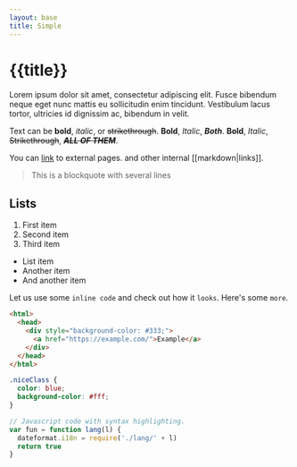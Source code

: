 ```yaml
---
layout: base
title: Simple
---
```


# {{title}}

Lorem ipsum dolor sit amet, consectetur adipiscing elit. Fusce bibendum neque eget nunc mattis eu sollicitudin enim tincidunt. Vestibulum lacus tortor, ultricies id dignissim ac, bibendum in velit.

Text can be **bold**, _italic_, or ~~strikethrough~~.
**Bold**, _Italic_, _**Both**_.
**Bold**, _Italic_, ~~Strikethrough~~, ~~_**ALL OF THEM**_~~.

You can [link](https://example.dom/) to external pages. and other internal [[markdown|links]].

> This is a blockquote
> with several lines

## Lists

1. First item
2. Second item
3. Third item

- List item
- Another item
- And another item

Let us use some `inline code` and check out how it `looks`. Here's some `more`.

```html
<html>
  <head>
    <div style="background-color: #333;">
      <a href="https://example.com/">Example</a>
    </div>
  </head>
</html>
```

```css
.niceClass {
  color: blue;
  background-color: #fff;
}
```

```js
// Javascript code with syntax highlighting.
var fun = function lang(l) {
  dateformat.i18n = require('./lang/' + l)
  return true
}
```
